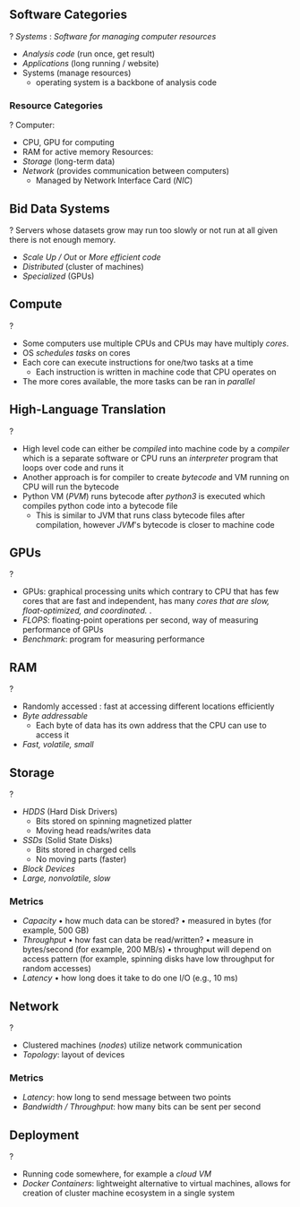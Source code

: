## Software Categories
?
*Systems* : *Software for managing computer resources*
- *Analysis code* (run once, get result)
- *Applications* (long running / website)
- Systems (manage resources)
	- operating system is a backbone of analysis code
<!--SR:!2025-09-26,12,272-->

### Resource Categories
?
Computer:
- CPU, GPU for computing
- RAM for active memory
Resources:
- *Storage* (long-term data)
- *Network* (provides communication between computers)
	- Managed by Network Interface Card (*NIC*)
<!--SR:!2025-09-28,14,292-->

## Bid Data Systems
?
Servers whose datasets grow may run too slowly or not run at all given there is not enough memory.
- *Scale Up / Out* or *More efficient code*
- *Distributed* (cluster of machines)
- *Specialized* (GPUs)
<!--SR:!2025-09-30,16,292-->

## Compute
?
- Some computers use multiple CPUs and CPUs may have multiply *cores*.
- OS *schedules tasks* on cores
- Each core can execute instructions for one/two tasks at a time
	- Each instruction is written in machine code that CPU operates on
- The more cores available, the more tasks can be ran in *parallel*
<!--SR:!2025-09-25,11,270-->


## High-Language Translation
?
- High level code can either be *compiled* into machine code by a *compiler* which is a separate software or CPU runs an *interpreter* program that loops over code and runs it
- Another approach is for compiler to create *bytecode* and VM running on CPU will run the bytecode
- Python VM (*PVM*) runs bytecode after *python3* is executed which compiles python code into a bytecode file
	- This is similar to JVM that runs class bytecode files after compilation, however *JVM*'s bytecode is closer to machine code
<!--SR:!2025-09-24,11,270-->


## GPUs
?
- GPUs: graphical processing units which contrary to CPU that has few cores that are fast and independent, has many *cores that are slow, float-optimized, and coordinated.*
.
- *FLOPS*: floating-point operations per second, way of measuring performance of GPUs
- *Benchmark*: program for measuring performance
<!--SR:!2025-09-28,14,292-->

## RAM
?
- Randomly accessed : fast at accessing different locations efficiently
- *Byte addressable*
	- Each byte of data has its own address that the CPU can use to access it
- *Fast, volatile, small*
<!--SR:!2025-09-30,16,292-->

## Storage
?
- *HDDS* (Hard Disk Drivers)
	- Bits stored on spinning magnetized platter
	- Moving head reads/writes data
- *SSDs* (Solid State Disks)
	- Bits stored in charged cells
	- No moving parts (faster)
- *Block Devices*
- *Large, nonvolatile, slow*
### Metrics
- *Capacity*
	• how much data can be stored?
	• measured in bytes (for example, 500 GB)
- *Throughput*
	• how fast can data be read/written?
	• measure in bytes/second (for example, 200 MB/s)
	• throughput will depend on access pattern (for example,
	spinning disks have low throughput for random
	accesses)
- *Latency*
	• how long does it take to do one I/O (e.g., 10 ms)
<!--SR:!2025-09-24,10,270-->

## Network
?
- Clustered machines (*nodes*) utilize network communication
- *Topology*: layout of devices
### Metrics
- *Latency*: how long to send message between two points
- *Bandwidth / Throughput*: how many bits can be sent per second
<!--SR:!2025-09-24,10,270-->

## Deployment
?
- Running code somewhere, for example a *cloud VM*
- *Docker Containers*: lightweight alternative to virtual machines, allows for creation of cluster machine ecosystem in a single system
<!--SR:!2025-09-29,15,290-->